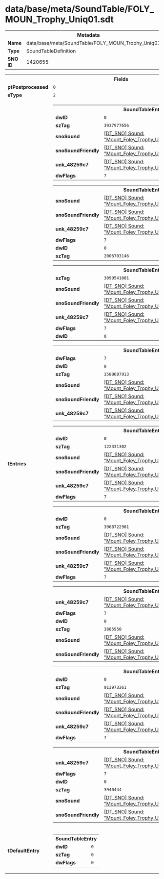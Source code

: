 <h1>data/base/meta/SoundTable/FOLY_MOUN_Trophy_Uniq01.sdt</h1><table><tr><th colspan="100%">Metadata</th></tr><tr><td><b>Name</b></td><td>data/base/meta/SoundTable/FOLY_MOUN_Trophy_Uniq01.sdt</td></tr><tr><td><b>Type</b></td><td>SoundTableDefinition</td></tr><tr><td><b>SNO ID</b></td><td>1420655</td></tr></table>

<table><tr><th colspan="100%">Fields</th></tr><tr><td><b>ptPostprocessed</b></td><td><code>0</code></td></tr><tr><td><b>eType</b></td><td><code>2</code></td></tr><tr><td><b>tEntries</b></td><td><table><tr><th colspan="100%">SoundTableEntry</th></tr><tr><td><b>dwID</b></td><td><code>0</code></td></tr><tr><td><b>szTag</b></td><td><code>3937977656</code></td></tr><tr><td><b>snoSound</b></td><td><a href="..\Sound\Mount_Foley_Trophy_Uniq01_Trot_1P.snd">[DT_SNO] Sound: "Mount_Foley_Trophy_Uniq01_Trot_1P"</a></td></tr><tr><td><b>snoSoundFriendly</b></td><td><a href="..\Sound\Mount_Foley_Trophy_Uniq01_Trot_3P_Friendly.snd">[DT_SNO] Sound: "Mount_Foley_Trophy_Uniq01_Trot_3P_Friendly"</a></td></tr><tr><td><b>unk_48259c7</b></td><td><a href="..\Sound\Mount_Foley_Trophy_Uniq01_Trot_3P_Enemy.snd">[DT_SNO] Sound: "Mount_Foley_Trophy_Uniq01_Trot_3P_Enemy"</a></td></tr><tr><td><b>dwFlags</b></td><td><code>7</code></td></tr></table>


<table><tr><th colspan="100%">SoundTableEntry</th></tr><tr><td><b>snoSound</b></td><td><a href="..\Sound\Mount_Foley_Trophy_Uniq01_Gallop_1P.snd">[DT_SNO] Sound: "Mount_Foley_Trophy_Uniq01_Gallop_1P"</a></td></tr><tr><td><b>snoSoundFriendly</b></td><td><a href="..\Sound\Mount_Foley_Trophy_Uniq01_Gallop_3P_Friendly.snd">[DT_SNO] Sound: "Mount_Foley_Trophy_Uniq01_Gallop_3P_Friendly"</a></td></tr><tr><td><b>unk_48259c7</b></td><td><a href="..\Sound\Mount_Foley_Trophy_Uniq01_Gallop_3P_Enemy.snd">[DT_SNO] Sound: "Mount_Foley_Trophy_Uniq01_Gallop_3P_Enemy"</a></td></tr><tr><td><b>dwFlags</b></td><td><code>7</code></td></tr><tr><td><b>dwID</b></td><td><code>0</code></td></tr><tr><td><b>szTag</b></td><td><code>2006703146</code></td></tr></table>


<table><tr><th colspan="100%">SoundTableEntry</th></tr><tr><td><b>szTag</b></td><td><code>3099541081</code></td></tr><tr><td><b>snoSound</b></td><td><a href="..\Sound\Mount_Foley_Trophy_Uniq01_Cantor_1P.snd">[DT_SNO] Sound: "Mount_Foley_Trophy_Uniq01_Cantor_1P"</a></td></tr><tr><td><b>snoSoundFriendly</b></td><td><a href="..\Sound\Mount_Foley_Trophy_Uniq01_Cantor_3P_Friendly.snd">[DT_SNO] Sound: "Mount_Foley_Trophy_Uniq01_Cantor_3P_Friendly"</a></td></tr><tr><td><b>unk_48259c7</b></td><td><a href="..\Sound\Mount_Foley_Trophy_Uniq01_Cantor_3P_Enemy.snd">[DT_SNO] Sound: "Mount_Foley_Trophy_Uniq01_Cantor_3P_Enemy"</a></td></tr><tr><td><b>dwFlags</b></td><td><code>7</code></td></tr><tr><td><b>dwID</b></td><td><code>0</code></td></tr></table>


<table><tr><th colspan="100%">SoundTableEntry</th></tr><tr><td><b>dwFlags</b></td><td><code>7</code></td></tr><tr><td><b>dwID</b></td><td><code>0</code></td></tr><tr><td><b>szTag</b></td><td><code>3500607913</code></td></tr><tr><td><b>snoSound</b></td><td><a href="..\Sound\Mount_Foley_Trophy_Uniq01_Walk_1P.snd">[DT_SNO] Sound: "Mount_Foley_Trophy_Uniq01_Walk_1P"</a></td></tr><tr><td><b>snoSoundFriendly</b></td><td><a href="..\Sound\Mount_Foley_Trophy_Uniq01_Walk_3P_Friendly.snd">[DT_SNO] Sound: "Mount_Foley_Trophy_Uniq01_Walk_3P_Friendly"</a></td></tr><tr><td><b>unk_48259c7</b></td><td><a href="..\Sound\Mount_Foley_Trophy_Uniq01_Walk_3P_Enemy.snd">[DT_SNO] Sound: "Mount_Foley_Trophy_Uniq01_Walk_3P_Enemy"</a></td></tr></table>


<table><tr><th colspan="100%">SoundTableEntry</th></tr><tr><td><b>dwID</b></td><td><code>0</code></td></tr><tr><td><b>szTag</b></td><td><code>122331302</code></td></tr><tr><td><b>snoSound</b></td><td><a href="..\Sound\Mount_Foley_Trophy_Uniq01_Dismount_1P.snd">[DT_SNO] Sound: "Mount_Foley_Trophy_Uniq01_Dismount_1P"</a></td></tr><tr><td><b>snoSoundFriendly</b></td><td><a href="..\Sound\Mount_Foley_Trophy_Uniq01_Dismount_3P_Friendly.snd">[DT_SNO] Sound: "Mount_Foley_Trophy_Uniq01_Dismount_3P_Friendly"</a></td></tr><tr><td><b>unk_48259c7</b></td><td><a href="..\Sound\Mount_Foley_Trophy_Uniq01_Dismount_3P_Enemy.snd">[DT_SNO] Sound: "Mount_Foley_Trophy_Uniq01_Dismount_3P_Enemy"</a></td></tr><tr><td><b>dwFlags</b></td><td><code>7</code></td></tr></table>


<table><tr><th colspan="100%">SoundTableEntry</th></tr><tr><td><b>dwID</b></td><td><code>0</code></td></tr><tr><td><b>szTag</b></td><td><code>3968722981</code></td></tr><tr><td><b>snoSound</b></td><td><a href="..\Sound\Mount_Foley_Trophy_Uniq01_RearUp_1P.snd">[DT_SNO] Sound: "Mount_Foley_Trophy_Uniq01_RearUp_1P"</a></td></tr><tr><td><b>snoSoundFriendly</b></td><td><a href="..\Sound\Mount_Foley_Trophy_Uniq01_RearUp_3P_Friendly.snd">[DT_SNO] Sound: "Mount_Foley_Trophy_Uniq01_RearUp_3P_Friendly"</a></td></tr><tr><td><b>unk_48259c7</b></td><td><a href="..\Sound\Mount_Foley_Trophy_Uniq01_RearUp_3P_Enemy.snd">[DT_SNO] Sound: "Mount_Foley_Trophy_Uniq01_RearUp_3P_Enemy"</a></td></tr><tr><td><b>dwFlags</b></td><td><code>7</code></td></tr></table>


<table><tr><th colspan="100%">SoundTableEntry</th></tr><tr><td><b>unk_48259c7</b></td><td><a href="..\Sound\Mount_Foley_Trophy_Uniq01_ShakeHead_3P_Enemy.snd">[DT_SNO] Sound: "Mount_Foley_Trophy_Uniq01_ShakeHead_3P_Enemy"</a></td></tr><tr><td><b>dwFlags</b></td><td><code>7</code></td></tr><tr><td><b>dwID</b></td><td><code>0</code></td></tr><tr><td><b>szTag</b></td><td><code>3885950</code></td></tr><tr><td><b>snoSound</b></td><td><a href="..\Sound\Mount_Foley_Trophy_Uniq01_ShakeHead_1P.snd">[DT_SNO] Sound: "Mount_Foley_Trophy_Uniq01_ShakeHead_1P"</a></td></tr><tr><td><b>snoSoundFriendly</b></td><td><a href="..\Sound\Mount_Foley_Trophy_Uniq01_ShakeHead_3P_Friendly.snd">[DT_SNO] Sound: "Mount_Foley_Trophy_Uniq01_ShakeHead_3P_Friendly"</a></td></tr></table>


<table><tr><th colspan="100%">SoundTableEntry</th></tr><tr><td><b>dwID</b></td><td><code>0</code></td></tr><tr><td><b>szTag</b></td><td><code>913973361</code></td></tr><tr><td><b>snoSound</b></td><td><a href="..\Sound\Mount_Foley_Trophy_Uniq01_Pawing_1P.snd">[DT_SNO] Sound: "Mount_Foley_Trophy_Uniq01_Pawing_1P"</a></td></tr><tr><td><b>snoSoundFriendly</b></td><td><a href="..\Sound\Mount_Foley_Trophy_Uniq01_Pawing_3P_Friendly.snd">[DT_SNO] Sound: "Mount_Foley_Trophy_Uniq01_Pawing_3P_Friendly"</a></td></tr><tr><td><b>unk_48259c7</b></td><td><a href="..\Sound\Mount_Foley_Trophy_Uniq01_Pawing_3P_Enemy.snd">[DT_SNO] Sound: "Mount_Foley_Trophy_Uniq01_Pawing_3P_Enemy"</a></td></tr><tr><td><b>dwFlags</b></td><td><code>7</code></td></tr></table>


<table><tr><th colspan="100%">SoundTableEntry</th></tr><tr><td><b>unk_48259c7</b></td><td><a href="..\Sound\Mount_Foley_Trophy_Uniq01_Jump_3P_Enemy.snd">[DT_SNO] Sound: "Mount_Foley_Trophy_Uniq01_Jump_3P_Enemy"</a></td></tr><tr><td><b>dwFlags</b></td><td><code>7</code></td></tr><tr><td><b>dwID</b></td><td><code>0</code></td></tr><tr><td><b>szTag</b></td><td><code>3940444</code></td></tr><tr><td><b>snoSound</b></td><td><a href="..\Sound\Mount_Foley_Trophy_Uniq01_Jump_1P.snd">[DT_SNO] Sound: "Mount_Foley_Trophy_Uniq01_Jump_1P"</a></td></tr><tr><td><b>snoSoundFriendly</b></td><td><a href="..\Sound\Mount_Foley_Trophy_Uniq01_Jump_3P_Friendly.snd">[DT_SNO] Sound: "Mount_Foley_Trophy_Uniq01_Jump_3P_Friendly"</a></td></tr></table>


</td></tr><tr><td><b>tDefaultEntry</b></td><td><table><tr><th colspan="100%">SoundTableEntry</th></tr><tr><td><b>dwID</b></td><td><code>0</code></td></tr><tr><td><b>szTag</b></td><td><code>0</code></td></tr><tr><td><b>dwFlags</b></td><td><code>0</code></td></tr></table>

</td></tr></table>

